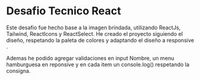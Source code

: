 # Desafio Tecnico React


 Este desafio fue hecho base a la imagen brindada, utilizando ReactJs, Tailwind, ReactIcons y ReactSelect. He creado el proyecto siguiendo el diseño, respetando la paleta de colores y adaptando el diseño a responsive .
 
Ademas he podido agregar validaciones en input Nombre, un menu hamburguesa en reponsive y en cada item un console.log() respetando la consigna.  
